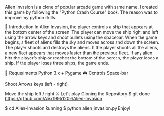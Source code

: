 Alien invasion is a clone of popular arcade game with same name. I created this game by following the "Python Crash Course" book. The reason was to improve my python skills.

🚀 Introduction
In Alien Invasion, the player controls a ship that appears at the bottom center of the screen. The player can move the ship right and left using the arrow keys and shoot bullets using the spacebar. When the game begins, a fleet of aliens fills the sky and moves across and down the screen. The player shoots and destroys the aliens. If the player shoots all the aliens, a new fleet appears that moves faster than the previous fleet. If any alien hits the player’s ship or reaches the bottom of the screen, the player loses a ship. If the player loses three ships, the game ends.

🔧 Requeriments
Python 3.x +
Pygame
🎮 Controls
Space-bar

Shoot
Arrows keys (left - right)

Move the ship left / right
⚔ Let's play
Cloning the Repository
$ git clone https://github.com/Alex19951209/Alien-Invasion

$ cd Alien-Invasion
Running
$ python alien_invasion.py
Enjoy!
